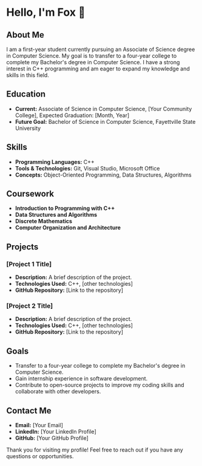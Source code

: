 # Hello, I'm Fox 👋

## About Me
I am a first-year student currently pursuing an Associate of Science degree in Computer Science. My goal is to transfer to a four-year college to complete my Bachelor's degree in Computer Science. I have a strong interest in C++ programming and am eager to expand my knowledge and skills in this field.

## Education
- **Current:** Associate of Science in Computer Science, [Your Community College], Expected Graduation: [Month, Year]
- **Future Goal:** Bachelor of Science in Computer Science, Fayettville State University

## Skills
- **Programming Languages:** C++
- **Tools & Technologies:** Git, Visual Studio, Microsoft Office
- **Concepts:** Object-Oriented Programming, Data Structures, Algorithms

## Coursework
- **Introduction to Programming with C++**
- **Data Structures and Algorithms**
- **Discrete Mathematics**
- **Computer Organization and Architecture**

## Projects
### [Project 1 Title]
- **Description:** A brief description of the project.
- **Technologies Used:** C++, [other technologies]
- **GitHub Repository:** [Link to the repository]

### [Project 2 Title]
- **Description:** A brief description of the project.
- **Technologies Used:** C++, [other technologies]
- **GitHub Repository:** [Link to the repository]

## Goals
- Transfer to a four-year college to complete my Bachelor's degree in Computer Science.
- Gain internship experience in software development.
- Contribute to open-source projects to improve my coding skills and collaborate with other developers.

## Contact Me
- **Email:** [Your Email]
- **LinkedIn:** [Your LinkedIn Profile]
- **GitHub:** [Your GitHub Profile]

Thank you for visiting my profile! Feel free to reach out if you have any questions or opportunities.